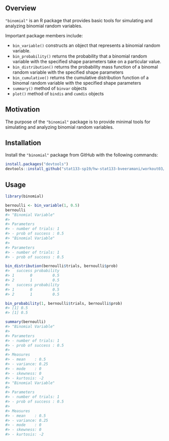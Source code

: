 
Overview
--------

`"binomial"` is an R package that provides basic tools for simulating and analyzing binomial random variables.

Important package members include:

-   `bin_variable()` constructs an object that represents a binomial random variable.
-   `bin_probability()` returns the probability that a binomial random variable with the specified shape parameters take on a particular value.
-   `bin_distribution()` returns the probability mass function of a binomal random variable with the specified shape parameters
-   `bin_cumulative()` returns the cumulative distribution function of a binomal random variable with the specified shape parameters
-   `summary()` method of `binvar` objects
-   `plot()` method of `bindis` and `cumdis` objects

Motivation
----------

The purpose of the `"binomial"` package is to provide minimal tools for simulating and analyzing binomial random variables.

Installation
------------

Install the `"binomial"` package from GitHub with the following commands:

``` r
install.packages("devtools") 
devtools::install_github("stat133-sp19/hw-stat133-bveeramani/workout03/binomial")
```

Usage
-----

``` r
library(binomial)

bernoulli <- bin_variable(1, 0.5)
bernoulli
#> "Binomial Variable" 
#> 
#> Parameters 
#> - number of trials: 1 
#> - prob of success : 0.5
#> "Binomial Variable" 
#>
#> Parameters 
#> - number of trials: 1 
#> - prob of success : 0.5

bin_distribution(bernoulli$trials, bernoulli$prob)
#>   success probability
#> 1       0         0.5
#> 2       1         0.5
#>   success probability
#> 1       0         0.5
#> 2       1         0.5

bin_probability(1, bernoulli$trials, bernoulli$prob)
#> [1] 0.5
#> [1] 0.5

summary(bernoulli)
#> "Binomial Variable" 
#> 
#> Parameters 
#> - number of trials: 1 
#> - prob of success : 0.5 
#> 
#> Measures 
#> - mean    : 0.5 
#> - variance: 0.25 
#> - mode    : 0 
#> - skewness: 0 
#> - kurtosis: -2
#> "Binomial Variable" 
#>
#> Parameters 
#> - number of trials: 1 
#> - prob of success : 0.5 
#>
#> Measures 
#> - mean    : 0.5 
#> - variance: 0.25 
#> - mode    : 0 
#> - skewness: 0 
#> - kurtosis: -2
```
